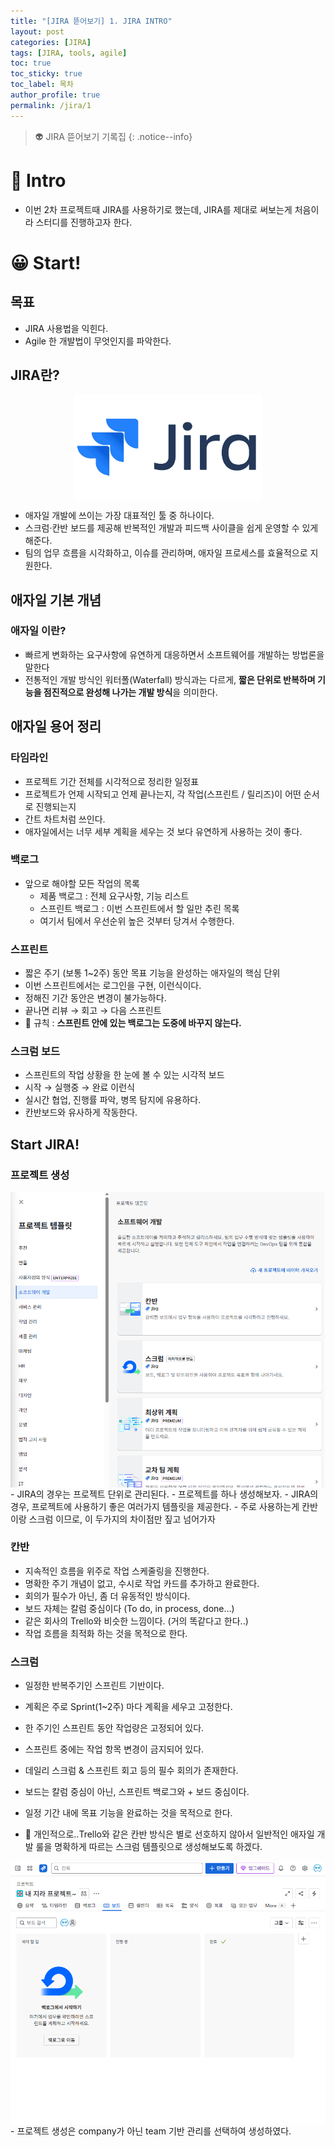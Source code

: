 ```yaml
---
title: "[JIRA 뜯어보기] 1. JIRA INTRO"
layout: post
categories: [JIRA]
tags: [JIRA, tools, agile]
toc: true
toc_sticky: true
toc_label: 목차
author_profile: true
permalink: /jira/1
---
```


> 👽 JIRA 뜯어보기 기록집
> {: .notice--info}

# 🤔 Intro

- 이번 2차 프로젝트때 JIRA를 사용하기로 했는데, JIRA를 제대로 써보는게 처음이라 스터디를 진행하고자 한다.

# 😀 Start!

## 목표

- JIRA 사용법을 익힌다.
- Agile 한 개발법이 무엇인지를 파악한다.

## JIRA란?

<img src="/images/2025-07-29-jira-intro/1.png" style="display: block; margin: 0 auto; width: 300px;" />

- 애자일 개발에 쓰이는 가장 대표적인 툴 중 하나이다.
- 스크럼·칸반 보드를 제공해 반복적인 개발과 피드백 사이클을 쉽게 운영할 수 있게 해준다.
- 팀의 업무 흐름을 시각화하고, 이슈를 관리하며, 애자일 프로세스를 효율적으로 지원한다.

## 애자일 기본 개념

### 애자일 이란?

- 빠르게 변화하는 요구사항에 유연하게 대응하면서 소프트웨어를 개발하는 방법론을 말한다
- 전통적인 개발 방식인 워터폴(Waterfall) 방식과는 다르게, **짧은 단위로 반복하며 기능을 점진적으로 완성해 나가는 개발 방식**을 의미한다.

## 애자일 용어 정리

### 타임라인

- 프로젝트 기간 전체를 시각적으로 정리한 일정표
- 프로젝트가 언제 시작되고 언제 끝나는지, 각 작업(스프린트 / 릴리즈)이 어떤 순서로 진행되는지
- 간트 차트처럼 쓰인다.
- 애자일에서는 너무 세부 계획을 세우는 것 보다 유연하게 사용하는 것이 좋다.

### 백로그

- 앞으로 해야할 모든 작업의 목록
  - 제품 백로그 : 전체 요구사항, 기능 리스트
  - 스프린트 백로그 : 이번 스프린트에서 할 일만 추린 목록
  - 여기서 팀에서 우선순위 높은 것부터 당겨서 수행한다.

### 스프린트

- 짧은 주기 (보통 1~2주) 동안 목표 기능을 완성하는 애자일의 핵심 단위
- 이번 스프린트에서는 로그인을 구현, 이런식이다.
- 정해진 기간 동안은 변경이 불가능하다.
- 끝나면 리뷰 → 회고 → 다음 스프린트
- 🤔 규칙 : **스프린트 안에 있는 백로그는 도중에 바꾸지 않는다.**

### 스크럼 보드

- 스프린트의 작업 상황을 한 눈에 볼 수 있는 시각적 보드
- 시작 → 실행중 → 완료 이런식
- 실시간 협업, 진행률 파악, 병목 탐지에 유용하다.
- 칸반보드와 유사하게 작동한다.

## Start JIRA!

### 프로젝트 생성

<img src="/images/2025-07-29-jira-intro/2.png" style="display: block; margin: 0 auto;" />
- JIRA의 경우는 프로젝트 단위로 관리된다.
- 프로젝트를 하나 생성해보자.
- JIRA의 경우, 프로젝트에 사용하기 좋은 여러가지 템플릿을 제공한다.
- 주로 사용하는게 칸반이랑 스크럼 이므로, 이 두가지의 차이점만 짚고 넘어가자

### 칸반

- 지속적인 흐름을 위주로 작업 스케줄링을 진행한다.
- 명확한 주기 개념이 없고, 수시로 작업 카드를 추가하고 완료한다.
- 회의가 필수가 아닌, 좀 더 유동적인 방식이다.
- 보드 자체는 칼럼 중심이다 (To do, in process, done…)
- 같은 회사의 Trello와 비슷한 느낌이다. (거의 똑같다고 한다..)
- 작업 흐름을 최적화 하는 것을 목적으로 한다.

### 스크럼

- 일정한 반복주기인 스프린트 기반이다.
- 계획은 주로 Sprint(1~2주) 마다 계획을 세우고 고정한다.
- 한 주기인 스프린트 동안 작업량은 고정되어 있다.
- 스프린트 중에는 작업 항목 변경이 금지되어 있다.
- 데일리 스크럼 & 스프린트 회고 등의 필수 회의가 존재한다.
- 보드는 칼럼 중심이 아닌, 스프린트 백로그와 + 보드 중심이다.
- 일정 기간 내에 목표 기능을 완료하는 것을 목적으로 한다.

- 🤔 개인적으로..Trello와 같은 칸반 방식은 별로 선호하지 않아서 일반적인 애자일 개발 룰을 명확하게 따르는 스크럼 템플릿으로 생성해보도록 하겠다.

<img src="/images/2025-07-29-jira-intro/3.png" style="display: block; margin: 0 auto;" />
- 프로젝트 생성은 company가 아닌 team 기반 관리를 선택하여 생성하였다.
